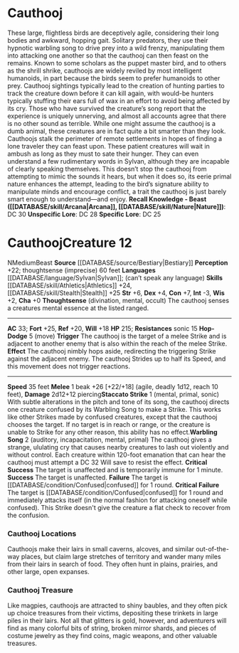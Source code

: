 ﻿---
ac: '33'
alignment: N
charisma: '+0'
constitution: '+7'
creature_ability:
- Hop-Dodge
- Staccato Strike
- Thoughtsense
- Warbling Song
dexterity: '+4'
fortitude: '+25'
hp: '215'
id: '72'
intelligence: '-3'
land_speed: '35'
language:
- "[[DATABASE/language/Sylvan|Sylvan]] ; (can\u2019t speak any language)"
level: '12'
max_speed: '35'
name: Cauthooj
perception: '+22'
rarity: Common
reflex: '+20'
resistance:
- '[[DATABASE/trait/Sonic|sonic]] 15'
sense:
- thoughtsense (imprecise) 60 feet
size: Medium
skill:
- '[[DATABASE/skill/Athletics|Athletics]] +24'
- '[[DATABASE/skill/Stealth|Stealth]] +25'
source: '[[DATABASE/source/Bestiary|Bestiary]]'
speed:
- 35 feet
strength: '+6'
strength_req: '6'
strongest_save:
- Fortitude
trait:
- '[[DATABASE/trait/Beast|Beast]]'
type: Creature
weakest_save:
- Will
will: '+18'
wisdom: '+2'

---
# Cauthooj

These large, flightless birds are deceptively agile, considering their long bodies and awkward, hopping gait. Solitary predators, they use their hypnotic warbling song to drive prey into a wild frenzy, manipulating them into attacking one another so that the cauthooj can then feast on the remains.
 Known to some scholars as the puppet master bird, and to others as the shrill shrike, cauthoojs are widely reviled by most intelligent humanoids, in part because the birds seem to prefer humanoids to other prey. Cauthooj sightings typically lead to the creation of hunting parties to track the creature down before it can kill again, with would-be hunters typically stuffing their ears full of wax in an effort to avoid being affected by its cry. Those who have survived the creature’s song report that the experience is uniquely unnerving, and almost all accounts agree that there is no other sound as terrible.
 While one might assume the cauthooj is a dumb animal, these creatures are in fact quite a bit smarter than they look. Cauthoojs stalk the perimeter of remote settlements in hopes of finding a lone traveler they can feast upon. These patient creatures will wait in ambush as long as they must to sate their hunger. They can even understand a few rudimentary words in Sylvan, although they are incapable of clearly speaking themselves. This doesn’t stop the cauthooj from attempting to mimic the sounds it hears, but when it does so, its eerie primal nature enhances the attempt, leading to the bird’s signature ability to manipulate minds and encourage conflict, a trait the cauthooj is just barely smart enough to understand—and enjoy.
**Recall Knowledge - Beast ([[DATABASE/skill/Arcana|Arcana]], [[DATABASE/skill/Nature|Nature]])**: DC 30
**Unspecific Lore**: DC 28
**Specific Lore**: DC 25

# Cauthooj<span class="item-type">Creature 12</span>

<span class="trait-alignment item-trait">N</span><span class="trait-size item-trait">Medium</span><span class="item-trait">Beast</span>
**Source** [[DATABASE/source/Bestiary|Bestiary]]
**Perception** +22; thoughtsense (imprecise) 60 feet
**Languages** [[DATABASE/language/Sylvan|Sylvan]]; (can’t speak any language)
**Skills** [[DATABASE/skill/Athletics|Athletics]] +24, [[DATABASE/skill/Stealth|Stealth]] +25
**Str** +6, **Dex** +4, **Con** +7, **Int** -3, **Wis** +2, **Cha** +0
**Thoughtsense** (divination, mental, occult) The cauthooj senses a creatures mental essence at the listed ranged.

---
**AC** 33; **Fort** +25, **Ref** +20, **Will** +18
**HP** 215; **Resistances** sonic 15
<span class="in-box-ability">**Hop-Dodge** <span class="action-icon">5</span> (move) **Trigger** The cauthooj is the target of a melee Strike and is adjacent to another enemy that is also within the reach of the melee Strike. **Effect** The cauthooj nimbly hops aside, redirecting the triggering Strike against the adjacent enemy. The cauthooj Strides up to half its Speed, and this movement does not trigger reactions.</span>

---
**Speed** 35 feet
<span class="in-box-ability">**Melee** <span class="action-icon">1</span> beak +26 [+22/+18] (agile, deadly 1d12, reach 10 feet), **Damage** 2d12+12 piercing</span><span class="in-box-ability">**Staccato Strike** <span class="action-icon">1</span> (mental, primal, sonic) With subtle alterations in the pitch and tone of its song, the cauthooj directs one creature confused by its Warbling Song to make a Strike. This works like other Strikes made by confused creatures, except that the cauthooj chooses the target. If no target is in reach or range, or the creature is unable to Strike for any other reason, this ability has no effect.</span><span class="in-box-ability">**Warbling Song** <span class="action-icon">2</span> (auditory, incapacitation, mental, primal) The cauthooj gives a strange, ululating cry that causes nearby creatures to lash out violently and without control. Each creature within 120-foot emanation that can hear the cauthooj must attempt a DC 32 Will save to resist the effect.
**Critical Success** The target is unaffected and is temporarily immune for 1 minute.
**Success** The target is unaffected.
**Failure** The target is [[DATABASE/condition/Confused|confused]] for 1 round.
**Critical Failure** The target is [[DATABASE/condition/Confused|confused]] for 1 round and immediately attacks itself (in the normal fashion for attacking oneself while confused). This Strike doesn't give the creature a flat check to recover from the confusion.</span>

###  Cauthooj Locations

Cauthoojs make their lairs in small caverns, alcoves, and similar out-of-the-way places, but claim large stretches of territory and wander many miles from their lairs in search of food. They often hunt in plains, prairies, and other large, open expanses.

###  Cauthooj Treasure

Like magpies, cauthoojs are attracted to shiny baubles, and they often pick up choice treasures from their victims, depositing these trinkets in large piles in their lairs. Not all that glitters is gold, however, and adventurers will find as many colorful bits of string, broken mirror shards, and pieces of costume jewelry as they find coins, magic weapons, and other valuable treasures.